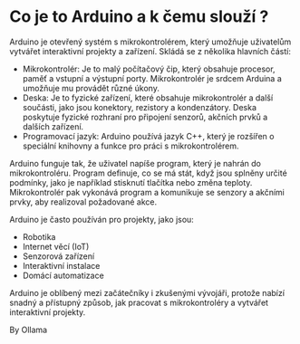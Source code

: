 # Co je to Arduino a k čemu slouží ?

Arduino je otevřený systém s mikrokontrolérem, který umožňuje uživatelům vytvářet interaktivní projekty a zařízení. Skládá se z několika hlavních částí:

* Mikrokontrolér: Je to malý počítačový čip, který obsahuje procesor, paměť a vstupní a výstupní porty. Mikrokontrolér je srdcem Arduina a umožňuje mu provádět různé úkony.
* Deska: Je to fyzické zařízení, které obsahuje mikrokontrolér a další součásti, jako jsou konektory, rezistory a kondenzátory. Deska poskytuje fyzické rozhraní pro připojení senzorů, akčních prvků a dalších zařízení.
* Programovací jazyk: Arduino používá jazyk C++, který je rozšířen o speciální knihovny a funkce pro práci s mikrokontrolérem.

Arduino funguje tak, že uživatel napíše program, který je nahrán do mikrokontroléru. Program definuje, co se má stát, když jsou splněny určité podmínky, jako je například stisknutí tlačítka nebo změna teploty. Mikrokontrolér pak vykonává program a komunikuje se senzory a akčními prvky, aby realizoval požadované akce.

Arduino je často používán pro projekty, jako jsou:

* Robotika
* Internet věcí (IoT)
* Senzorová zařízení
* Interaktivní instalace
* Domácí automatizace

Arduino je oblíbený mezi začátečníky i zkušenými vývojáři, protože nabízí snadný a přístupný způsob, jak pracovat s mikrokontroléry a vytvářet interaktivní projekty.

By Ollama
